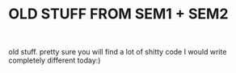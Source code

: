 
<html>
  <head>
    <h1>OLD STUFF FROM SEM1 + SEM2</h1>
    <br>
   </head>
   <body>
    <p>old stuff. pretty sure you will find a lot of shitty code I would write completely different today:)</p>
    <br>
  </body>
</html>
